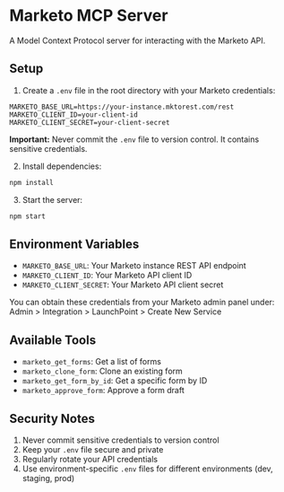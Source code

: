 # Marketo MCP Server

A Model Context Protocol server for interacting with the Marketo API.

## Setup

1. Create a `.env` file in the root directory with your Marketo credentials:

```env
MARKETO_BASE_URL=https://your-instance.mktorest.com/rest
MARKETO_CLIENT_ID=your-client-id
MARKETO_CLIENT_SECRET=your-client-secret
```

**Important:** Never commit the `.env` file to version control. It contains sensitive credentials.

2. Install dependencies:

```bash
npm install
```

3. Start the server:

```bash
npm start
```

## Environment Variables

- `MARKETO_BASE_URL`: Your Marketo instance REST API endpoint
- `MARKETO_CLIENT_ID`: Your Marketo API client ID
- `MARKETO_CLIENT_SECRET`: Your Marketo API client secret

You can obtain these credentials from your Marketo admin panel under:
Admin > Integration > LaunchPoint > Create New Service

## Available Tools

- `marketo_get_forms`: Get a list of forms
- `marketo_clone_form`: Clone an existing form
- `marketo_get_form_by_id`: Get a specific form by ID
- `marketo_approve_form`: Approve a form draft

## Security Notes

1. Never commit sensitive credentials to version control
2. Keep your `.env` file secure and private
3. Regularly rotate your API credentials
4. Use environment-specific `.env` files for different environments (dev, staging, prod) 